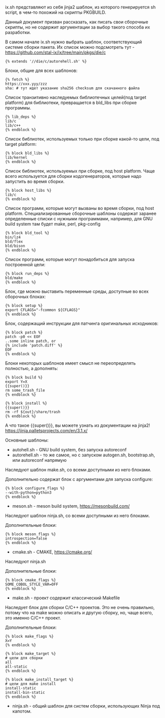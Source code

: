 ix.sh представляют из себя jinja2 шаблон, из которого генерируется sh script, в чем-то похожий на скрипты PKGBUILD.

Данный документ призван рассказать, как писать свои сборочные скрипты, но не содержит аргументации за выбор такого способа их разработки.

В самом начале ix.sh нужно выбрать шаблон, соответствующий системе сборки пакета. Их список можно подсмотреть тут - https://github.com/stal-ix/ix/tree/main/pkgs/die/c

```shell
{% extends '//die/c/autorehell.sh' %}
```

Блоки, общие для всех шаблонов:

```shell
{% fetch %}
https://xxx.yyy/zzz
sha: # тут идет указание sha256 checksum для скачанного файла
```

Список транзитивно наследуемых библиотечных целей(под target platform) для библиотеки, превращается в bld_libs при сборке программы.
```
{% lib_deps %}
lib/c
lib/c++
{% endblock %}
```

Список библиотек, используемых только при сборке какой-то цели, под target platform:
```shell
{% block bld_libs %}
lib/kernel
{% endblock %}
```

Список библиотек, используемых при сборке, под host platform. Чаще всего используется для сборки кодогенераторов, которые надо запустить во время сборки.
```shell
{% block host_libs %}
lib/c
{% endblock %}
```

Список программ, которые могут вызваны во время сборки, под host platform. Специализированные сборочные шаблоны содержат заранее определенные списки с нужными программами, например, для GNU build system там будет make, perl, pkg-config
```shell
{% block bld_tool %}
bin/lz4
bld/flex
bld/bison
{% endblock %}
```

Список программ, которые могут понадобиться для запуска построенной цели:
```shell
{% block run_deps %}
bld/make
{% endblock %}
```

Блок, где можно выставить переменные среды, доступные во всех сборочных блоках:
```shell
{% block setup %}
export CFLAGS="-fcommon ${CFLAGS}"
{% endblock %}
```

Блок, содержащий инструкции для патчинга оригинальных исходников:
```shell
{% block patch %}
patch -p0 << EOF
..some inline patch, or
{% include 'patch.diff' %}
EOF
{% endblock %}
```

Блоки некоторых шаблонов имеет смысл не переопределять полностью, а дополнять:

```shell
{% block build %}
export Y=X
{{super()}}
rm some_trash_file
{% endblock %}
```

```shell
{% block install %}
{{super()}}
rm -rf ${out}/share/trash
{% endblock %}
```

А что такое {{super()}}, вы можете узнать из документации на jinja2! https://jinja.palletsprojects.com/en/3.1.x/

Основные шаблоны:

* autohell.sh - GNU build system, без запуска autoreconf
* autorehell.sh - то же самое, но с запуском autogen.sh, bootstrap.sh, или autoreconf напрямую

Наследуют шаблон make.sh, со всеми доступными из него блоками.

Дополнительно содержат блок с аргументами для запуска configure:
```shell
{% block configure_flags %}
--with-python=python3
{% endblock %}
```

* meson.sh - meson build system, https://mesonbuild.com/

Наследуют шаблон ninja.sh, со всеми доступными из него блоками.

Дополнительные блоки:

```shell
{% block meson_flags %}
introspection=false
{% endblock %}
```

* cmake.sh - CMAKE, https://cmake.org/

Наследуют ninja.sh

Дополнительные блоки:

```shell
{% block cmake_flags %}
SOME_COBOL_STYLE_VAR=OFF
{% endblock %}
```

* make.sh - проект содержит классический Makefile

Наследует блок для сборки C/C++ проектов. Это не очень правильно, потому что на make можно описать и другую сборку, но, чаще всего, это именно C/C++ проект.

Дополнительные блоки:

```shell
{% block make_flags %}
X=Y
{% endblock %}
```

```shell
{% block make_target %}
# цели для сборки
all
all-static
{% endblock %}
```

```shell
{% block make_install_target %}
# цели для make install
install-static
install-bin-static
{% endblock %}
```

* ninja.sh - общий шаблон для систем сборки, использующих Ninja под капотом.
